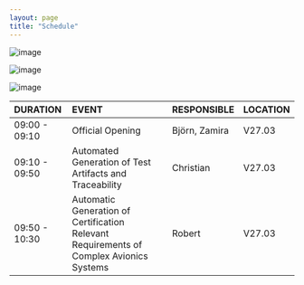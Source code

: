 ```yaml
---
layout: page
title: "Schedule"
---
```

![image](https://github.com/Edwin-Isidory/ils.doctoral.seminar.2024.github.io/assets/148284895/f80fa160-3a6e-457e-8101-c2a2c2f49dc8)
  
  ![image](https://github.com/Edwin-Isidory/ils.doctoral.seminar.2024.github.io/assets/148284895/b8731cd5-69e2-45e9-98df-5bbfeb234a41)


  ![image](https://github.com/Edwin-Isidory/ils.doctoral.seminar.2024.github.io/assets/148284895/19ed92a4-a914-48e9-8ea4-a31382e8159d)


|DURATION|EVENT|RESPONSIBLE|LOCATION|
|:-|:-|:-|:-|
|   09:00 - 09:10       | Official Opening                                                                 | Björn, Zamira | V27.03   |
|   09:10 - 09:50       | Automated Generation of Test Artifacts and Traceability                          | Christian      | V27.03   |
|   09:50 - 10:30       | Automatic Generation of Certification Relevant Requirements of Complex Avionics Systems | Robert   | V27.03   |

